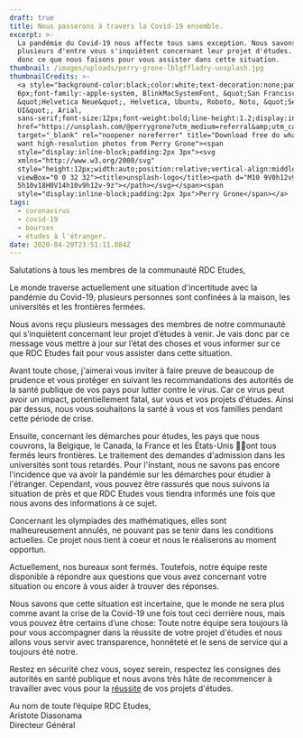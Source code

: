 ```yaml
---
draft: true
title: Nous passerons à travers la Covid-19 ensemble.
excerpt: >-
  La pandémie du Covid-19 nous affecte tous sans exception. Nous savons que
  plusieurs d'entre vous s'inquiètent concernant leur projet d'études. Voici
  donc ce que nous faisons pour vous assister dans cette situation.
thumbnail: /images/uploads/perry-grone-lblgffladry-unsplash.jpg
thumbnailCredits: >-
  <a style="background-color:black;color:white;text-decoration:none;padding:4px
  6px;font-family:-apple-system, BlinkMacSystemFont, &quot;San Francisco&quot;,
  &quot;Helvetica Neue&quot;, Helvetica, Ubuntu, Roboto, Noto, &quot;Segoe
  UI&quot;, Arial,
  sans-serif;font-size:12px;font-weight:bold;line-height:1.2;display:inline-block;border-radius:3px"
  href="https://unsplash.com/@perrygrone?utm_medium=referral&amp;utm_campaign=photographer-credit&amp;utm_content=creditBadge"
  target="_blank" rel="noopener noreferrer" title="Download free do whatever you
  want high-resolution photos from Perry Grone"><span
  style="display:inline-block;padding:2px 3px"><svg
  xmlns="http://www.w3.org/2000/svg"
  style="height:12px;width:auto;position:relative;vertical-align:middle;top:-2px;fill:white"
  viewBox="0 0 32 32"><title>unsplash-logo</title><path d="M10 9V0h12v9H10zm12
  5h10v18H0V14h10v9h12v-9z"></path></svg></span><span
  style="display:inline-block;padding:2px 3px">Perry Grone</span></a>
tags:
  - coronavirus
  - covid-19
  - bourses
  - études à l'étranger.
date: 2020-04-20T23:51:11.084Z
---
```

Salutations à tous les membres de la communauté RDC Etudes,

Le monde traverse actuellement une situation d'incertitude avec la pandémie du Covid-19, plusieurs personnes sont confinées à la maison, les universités et les frontières fermées.

Nous avons reçu plusieurs messages des membres de notre communauté qui s’inquiètent concernant leur projet d’études à venir. Je vais donc par ce message vous mettre à jour sur l’état des choses et vous informer sur ce que RDC Etudes fait pour vous assister dans cette situation.

Avant toute chose, j'aimerai vous inviter à faire preuve de beaucoup de prudence et vous protéger en suivant les recommandations des autorités de la santé publique de vos pays pour lutter contre le virus. Car ce virus peut avoir un impact, potentiellement fatal, sur vous et vos projets d'études. Ainsi par dessus, nous vous souhaitons la santé à vous et vos familles pendant cette période de crise.

Ensuite, concernant les démarches pour études, les pays que nous couvrons, la Belgique, le Canada, la France et les États-Unis ont tous fermés leurs frontières. Le traitement des demandes d'admission dans les universités sont tous retardés. Pour l'instant, nous ne savons pas encore l'incidence que va avoir la pandémie sur les démarches pour étudier à l'étranger. Cependant, vous pouvez être rassurés que nous suivons la situation de près et que RDC Etudes vous tiendra informés une fois que nous avons des informations à ce sujet.

Concernant les olympiades des mathématiques, elles sont malheureusement annulés, ne pouvant pas se tenir dans les conditions actuelles. Ce projet nous tient à coeur et nous le réaliserons au moment opportun.

Actuellement, nos bureaux sont fermés. Toutefois, notre équipe reste disponible à répondre aux questions que vous avez concernant votre situation ou encore à vous aider à trouver des réponses.

Nous savons que cette situation est incertaine, que le monde ne sera plus comme avant la crise de la Covid-19 une fois tout ceci derrière nous, mais vous pouvez être certains d’une chose: Toute notre équipe sera toujours là pour vous accompagner dans la réussite de votre projet d'études et nous allons vous servir avec transparence, honnêteté et le sens de service qui a toujours été notre.

Restez en sécurité chez vous, soyez serein, respectez les consignes des autorités en santé publique et nous avons très hâte de recommencer à travailler avec vous pour la <u>réussite</u> de vos projets d'études.

Au nom de toute l’équipe RDC Etudes,\
Aristote Diasonama\
Directeur Général